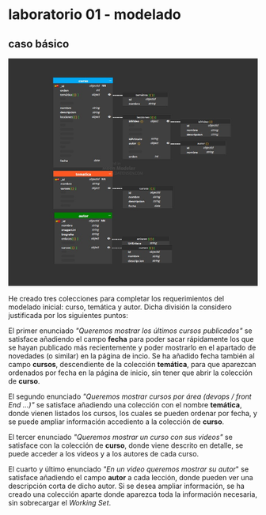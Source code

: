 # laboratorio 01 - modelado

## caso básico

![imagen](./content/pantallazo.jpg)


He creado tres colecciones para completar los requerimientos del modelado inicial: curso, temática y autor. Dicha división
la considero justificada por los siguientes puntos:

El primer enunciado *"Queremos mostrar los últimos cursos publicados"* se satisface añadiendo el campo **fecha** para poder sacar rápidamente los que se hayan publicado más recientemente y poder mostrarlo en el apartado de novedades (o similar) en la página de incio. Se ha añadido fecha también al campo **cursos**, descendiente de la colección **temática**, para que aparezcan ordenados por fecha en la página de inicio, sin tener que abrir la colección de **curso**.
    
El segundo enunciado *"Queremos mostrar cursos por área (devops / front End ...)"* se satisface añadiendo una colección con el nombre 
**temática**, donde vienen listados los cursos, los cuales se pueden ordenar por fecha, y se puede ampliar información accediento a la colección de **curso**.

El tercer enunciado *"Queremos mostrar un curso con sus videos"* se satisface con la colección de **curso**, donde viene descrito en detalle, se puede acceder a los videos y a los autores de cada curso.

El cuarto y último enunciado *"En un video queremos mostrar su autor*" se satisface añadiendo el campo **autor** a cada lección, donde pueden ver una descripción corta de dicho autor. Si se desea ampliar información, se ha creado una colección aparte donde aparezca toda la información necesaria, sin sobrecargar el *Working Set*.